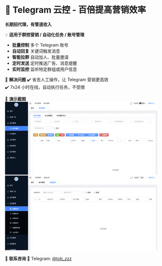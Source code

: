 # 🚀 Telegram 云控 - 百倍提高营销效率

**长期招代理，有管道收入**

💡 **适用于群控营销 / 自动化任务 / 账号管理**
- **批量控制** 多个 Telegram 账号  
- **自动回复** 关键词触发消息  
- **智能拉群** 自动加人、批量邀请  
- **定时发送** 定时推送广告、消息提醒  
- **实时监控** 监听特定群组或用户信息  

🎯 **解决问题**
✔️ 省去人工操作，让 Telegram 营销更高效  
✔️ 7x24 小时在线，自动执行任务，不受限  

📌 **演示截图**
![演示](./images/1.png)
![演示](./images/2.png)

💬 **联系咨询**
📩 Telegram: [@tob_zzz](https://t.me/tob_zzz)  
